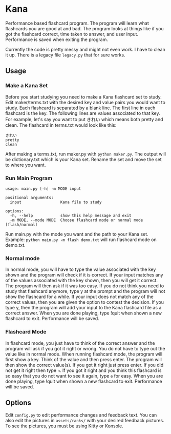 # Kana
Performance based flashcard program.  The program will learn what flashcards you are good at and bad.  The program looks at things like if you got the flashcard correct, time taken to answer, and user input.  Performance is saved when exiting the program.

Currently the code is pretty messy and might not even work.  I have to clean it up.  There is a legacy file `legacy.py` that for sure works.

## Usage
### Make a Kana Set
Before you start studying you need to make a Kana flashcard set to study.  Edit maker/terms.txt with the desired key and value pairs you would want to study.  Each flashcard is separated by a blank line.  The first line in
each flashcard is the key.  The following lines are values associated to that key.  For example, let's say you want to put きれい  which means both pretty and clean.  The flashcard in terms.txt would look like this:

```
きれい
pretty
clean
```

After making a terms.txt, run maker.py with `python maker.py`.  The output will be dictionary.txt which is your Kana set.  Rename the set and move the set to where you want.
### Run Main Program
```
usage: main.py [-h] -m MODE input

positional arguments:
  input                 Kana file to study

options:
  -h, --help            show this help message and exit
  -m MODE, --mode MODE  Choose flashcard mode or normal mode [flash/normal]
```
Run main.py with the mode you want and the path to your Kana set.  Example: `python main.py -m flash demo.txt` will run flashcard mode on demo.txt.
### Normal mode
In normal mode, you will have to type the value associated with the key shown and the program will check if it is correct.  If your input matches any of the values associated with the key shown, then you will get it correct.  The program will then ask if it was too easy.  If you do not think you need to study that flashcard anymore, type y at the prompt and the program will not show the flashcard for a while.  If your input does not match any of the correct values, then you are given the option to contest the decision.  If you type y, then the program will add your input to the Kana flashcard file as a correct answer.  When you are done playing, type !quit when shown a new flashcard to exit.  Performance will be saved.
### Flashcard Mode
In flashcard mode, you just have to think of the correct answer and the program will ask if you got it right or wrong.  You do not have to type out the value like in normal mode.  When running flashcard mode, the program will first show a key.  Think of the value and then press enter.  The program will then show the correct value(s).  If you got it right just press enter.  If you did not get it right then type `n`.  If you got it right and you think this flashcard is so easy that you do not want to see it again, type `e` for easy.  When you are done playing, type !quit when shown a new flashcard to exit.  Performance will be saved.


## Options
Edit `config.py` to edit performance changes and feedback text.  You can also edit the pictures in `assets/ranks/` with your desired feedback pictures.  To see the pictures, you must be using Kitty or Konsole.
